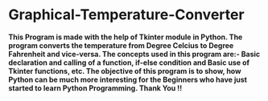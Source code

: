 # Graphical-Temperature-Converter
**This Program is made with the help of Tkinter module in Python. 
The program converts the temperature from Degree Celcius to Degree Fahrenheit and vice-versa.
The concepts used in this program are:- Basic declaration and calling of a function, if-else condition and  Basic use of Tkinter functions, etc.
The objective of this program is to show, how Python can be much more interesting for the Beginners who have just started to learn Python Programming.
Thank You !!**
